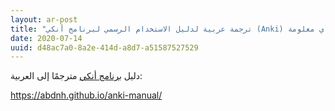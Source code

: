 ```yaml
---
layout: ar-post
title: "ترجمة عربية لدليل الاستخدام الرسمي لبرنامج أنكي (Anki) لتذكر أي معلومة"
date: 2020-07-14
uuid: d48ac7a0-8a2e-414d-a8d7-a51587527529
---
```


دليل [برنامج أنكي](https://apps.ankiweb.net/) مترجمًا إلى العربية:

<https://abdnh.github.io/anki-manual/>
